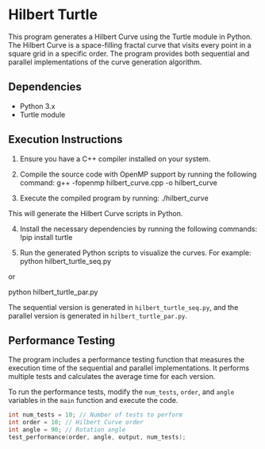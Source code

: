 # Hilbert Turtle

This program generates a Hilbert Curve using the Turtle module in Python. The Hilbert Curve is a space-filling fractal curve that visits every point in a square grid in a specific order. The program provides both sequential and parallel implementations of the curve generation algorithm.

## Dependencies

- Python 3.x
- Turtle module

## Execution Instructions

1. Ensure you have a C++ compiler installed on your system.
2. Compile the source code with OpenMP support by running the following command:
g++ -fopenmp hilbert_curve.cpp -o hilbert_curve

3. Execute the compiled program by running:
./hilbert_curve


This will generate the Hilbert Curve scripts in Python.

4. Install the necessary dependencies by running the following commands:
!pip install turtle



5. Run the generated Python scripts to visualize the curves. For example:
python hilbert_turtle_seq.py

or

python hilbert_turtle_par.py


The sequential version is generated in `hilbert_turtle_seq.py`, and the parallel version is generated in `hilbert_turtle_par.py`.

## Performance Testing

The program includes a performance testing function that measures the execution time of the sequential and parallel implementations. It performs multiple tests and calculates the average time for each version.

To run the performance tests, modify the `num_tests`, `order`, and `angle` variables in the `main` function and execute the code.

```cpp
int num_tests = 10; // Number of tests to perform
int order = 10; // Hilbert Curve order
int angle = 90; // Rotation angle
test_performance(order, angle, output, num_tests);
